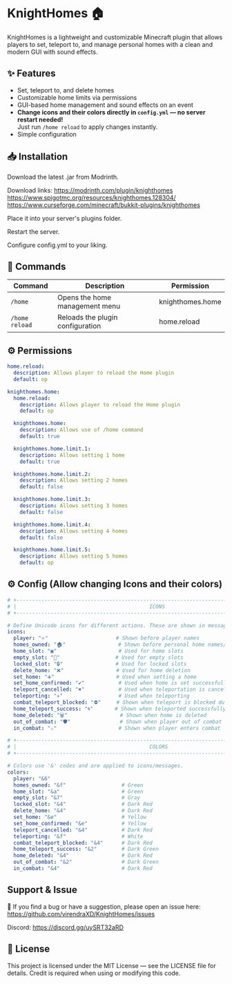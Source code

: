 # KnightHomes 🏠

KnightHomes is a lightweight and customizable Minecraft plugin that allows players to set, teleport to, and manage personal homes with a clean and modern GUI with sound effects.

## ✨ Features
- Set, teleport to, and delete homes
- Customizable home limits via permissions
- GUI-based home management and sound effects on an event
- **Change icons and their colors directly in `config.yml` — no server restart needed!**  
  Just run `/home reload` to apply changes instantly.
- Simple configuration

## 📥 Installation
Download the latest .jar from Modrinth.

Download links: 
https://modrinth.com/plugin/knighthomes
https://www.spigotmc.org/resources/knighthomes.128304/
https://www.curseforge.com/minecraft/bukkit-plugins/knighthomes


Place it into your server's plugins folder.

Restart the server.

Configure config.yml to your liking.

## 📜 Commands
| Command          | Description                      | Permission        |
|------------------|----------------------------------|-------------------|
| `/home`          | Opens the home management menu   | knighthomes.home  |
| `/home reload`   | Reloads the plugin configuration | home.reload       |

## ⚙️ Permissions
```yaml
home.reload:
  description: Allows player to reload the Home plugin
  default: op

knighthomes.home:
  home.reload:
    description: Allows player to reload the Home plugin
    default: op

  knighthomes.home:
    description: Allows use of /home command
    default: true

  knighthomes.home.limit.1:
    description: Allows setting 1 home
    default: true

  knighthomes.home.limit.2:
    description: Allows setting 2 homes
    default: false

  knighthomes.home.limit.3:
    description: Allows setting 3 homes
    default: false

  knighthomes.home.limit.4:
    description: Allows setting 4 homes
    default: false

  knighthomes.home.limit.5:
    description: Allows setting 5 homes
    default: op
```

## ⚙️ Config (Allow changing Icons and their colors)
```yaml
# +----------------------------------------------------------------------------------------------+ #
# |                                           ICONS                                               | #
# +----------------------------------------------------------------------------------------------+ #

# Define Unicode icons for different actions. These are shown in messages.    
icons:
  player: "⭐"                      # Shown before player names
  homes_owned: "🏠"                 # Shown before personal home names/messages
  home_slot: "▣"                    # Used for home slots   
  empty_slot: "🫙"                  # Used for empty slots
  locked_slot: "🔒"                 # Used for locked slots
  delete_home: "❌"                 # Used for home deletion
  set_home: "➕"                    # Used when setting a home  
  set_home_confirmed: "✔"           # Used when home is set successfully
  teleport_cancelled: "✖"           # Used when teleportation is cancelled
  teleporting: "✈"                  # Used when teleporting
  combat_teleport_blocked: "⛔"     # Shown when teleport is blocked due to combat
  home_teleport_success: "🌀"       # Shown when teleported successfully
  home_deleted: "🗑"                 # Shown when home is deleted
  out_of_combat: "🛡"                # Shown when player out of combat
  in_combat: "⚔"                    # Shown when player enters combat

# +----------------------------------------------------------------------------------------------+ #
# |                                           COLORS                                              | #
# +----------------------------------------------------------------------------------------------+ #

# Colors use '&' codes and are applied to icons/messages.
colors:
  player: "&6"
  homes_owned: "&f"                  # Green
  home_slot: "&a"                    # Green
  empty_slot: "&7"                   # Gray
  locked_slot: "&4"                  # Dark Red
  delete_home: "&4"                  # Dark Red
  set_home: "&e"                     # Yellow
  set_home_confirmed: "&e"           # Yellow
  teleport_cancelled: "&4"           # Dark Red
  teleporting: "&f"                  # White
  combat_teleport_blocked: "&4"      # Dark Red
  home_teleport_success: "&2"        # Dark Green
  home_deleted: "&4"                 # Dark Red
  out_of_combat: "&2"                # Dark Green
  in_combat: "&4"                    # Dark Red
```

## Support & Issue
🐛 If you find a bug or have a suggestion, please open an issue here:
https://github.com/virendraXD/KnightHomes/issues

Discord: https://discord.gg/uySRT32aRD

## 📄 License
This project is licensed under the MIT License — see the LICENSE file for details.
Credit is required when using or modifying this code.

